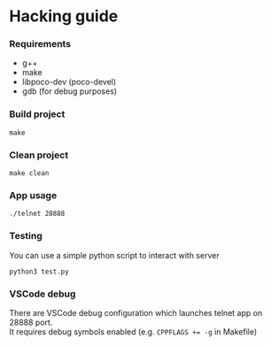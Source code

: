 # Hacking guide

### Requirements

- g++
- make
- libpoco-dev (poco-devel)
- gdb (for debug purposes)

### Build project

```
make
```

### Clean project

```
make clean
```

### App usage

```
./telnet 28888
```

### Testing

You can use a simple python script to interact with server

```
python3 test.py
```

### VSCode debug

There are VSCode debug configuration which launches telnet app on 28888 port.  
It requires debug symbols enabled (e.g. `CPPFLAGS += -g` in Makefile)